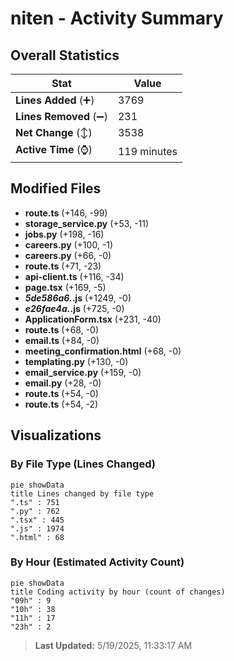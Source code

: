 # niten - Activity Summary 

## Overall Statistics

| Stat                   | Value                                                             |
| ---------------------- | ----------------------------------------------------------------- |
| **Lines Added** (➕)   | 3769                                          |
| **Lines Removed** (➖) | 231                                        |
| **Net Change** (↕)    | 3538                |
| **Active Time** (⌚)   | 119 minutes |


## Modified Files
- **route.ts** (+146, -99)
- **storage_service.py** (+53, -11)
- **jobs.py** (+198, -16)
- **careers.py** (+100, -1)
- **careers.py** (+66, -0)
- **route.ts** (+71, -23)
- **api-client.ts** (+116, -34)
- **page.tsx** (+169, -5)
- **_5de586a6._.js** (+1249, -0)
- **_e26fae4a._.js** (+725, -0)
- **ApplicationForm.tsx** (+231, -40)
- **route.ts** (+68, -0)
- **email.ts** (+84, -0)
- **meeting_confirmation.html** (+68, -0)
- **templating.py** (+130, -0)
- **email_service.py** (+159, -0)
- **email.py** (+28, -0)
- **route.ts** (+54, -0)
- **route.ts** (+54, -2)

## Visualizations

### By File Type (Lines Changed)

```mermaid
pie showData
title Lines changed by file type
".ts" : 751
".py" : 762
".tsx" : 445
".js" : 1974
".html" : 68
```

### By Hour (Estimated Activity Count)

```mermaid
pie showData
title Coding activity by hour (count of changes)
"09h" : 9
"10h" : 38
"11h" : 17
"23h" : 2
```


> **Last Updated:** 5/19/2025, 11:33:17 AM